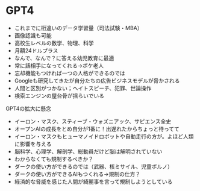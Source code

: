 # GPT4

- これまでに桁違いのデータ学習量（司法試験・MBA）
- 画像認識も可能
- 高校生レベルの数学、物理、科学
- 月額24ドルプラス
- なんで、なんで？に答える幼児教育に最適
- 常に話相手になってくれる→ボケ老人
- 忘却機能もつければ一つの人格ができるのでは
- Googleも研究してきたが自分たちの広告ビジネスモデルが脅かされる
- 人間と区別がつかない；ヘイトスピーチ、犯罪、世論操作
- 検索エンジンの屋台骨が揺らいでいる

GPT4の拡大に懸念

- イーロン・マスク、スティーブ・ウォズニアック、サピエンス全史
- オープンAIの成長をとめ自分が1番に！出遅れたからちょっと待ってて
- イーロン・マスクもヒューマノイドロボットや自動走行の方が。よほど人類に影響を与える
- 脳科学、心理学、解剖学、総動員だけど脳は解明されていない
- わからなくても規制するべきか？
- ダークの使い方ができるのでは（武器、核ミサイル、児童ポルノ）
- ダークの使い方ができるAIもつくれる→規制の仕方？
- 経済的な脅威を感じた人間が綺麗事を言って規制しようとしている